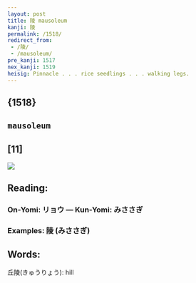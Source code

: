 ```yaml
---
layout: post
title: 陵 mausoleum
kanji: 陵
permalink: /1518/
redirect_from:
 - /陵/
 - /mausoleum/
pre_kanji: 1517
nex_kanji: 1519
heisig: Pinnacle . . . rice seedlings . . . walking legs.
---
```


## {1518}

## `mausoleum`

## [11]

<div class="stroke"><img src="E999B5.png" /></div>

## Reading:

### On-Yomi: リョウ &mdash; Kun-Yomi: みささぎ

### Examples: 陵 (みささぎ)

## Words:

丘陵(きゅうりょう): hill
